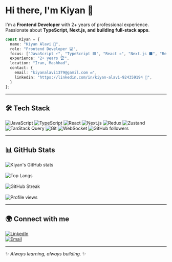 # Hi there, I'm Kiyan 👋

I'm a **Frontend Developer** with 2+ years of professional experience.  
Passionate about **TypeScript, Next.js, and building full-stack apps**.  



```typescript
const Kiyan = {
  name: "Kiyan Alavi 👋",
  role: "Frontend Developer 💻",
  focus: ["JavaScript ⚡", "TypeScript 🟦", "React ⚛️", "Next.js ⬛", "Redux 🟪", "Zustand 🖤", "React Query 🔍", "Node.js 🟢"],
  experience: "2+ years 🏆",
  location: "Iran, Mashhad",
  contact: {
    email: "kiyanalavi1379@gamil.com ✉️",
    linkedin: "https://linkedin.com/in/kiyan-alavi-924359194 🔗",
  }
};
```
---

## 🛠 Tech Stack

![JavaScript](https://img.shields.io/badge/-JavaScript-F7DF1E?style=flat&logo=javascript&logoColor=000)
![TypeScript](https://img.shields.io/badge/-TypeScript-3178C6?style=flat&logo=typescript&logoColor=fff)
![React](https://img.shields.io/badge/-React-61DAFB?style=flat&logo=react&logoColor=000)
![Next.js](https://img.shields.io/badge/-Next.js-000000?style=flat&logo=nextdotjs&logoColor=fff)
![Redux](https://img.shields.io/badge/-Redux-764ABC?style=flat&logo=redux&logoColor=fff)
![Zustand](https://img.shields.io/badge/-Zustand-181717?style=flat&logo=zustand&logoColor=white)
![TanStack Query](https://img.shields.io/badge/-TanStack%20Query-FF4154?style=flat&logo=reactquery&logoColor=white)
![Git](https://img.shields.io/badge/-Git-F05032?style=flat&logo=git&logoColor=fff)
![WebSocket](https://img.shields.io/badge/-WebSocket-010101?style=flat&logo=socketdotio&logoColor=fff)
![GitHub followers](https://img.shields.io/github/followers/kiyan-alav?style=social)


---

## 📊 GitHub Stats

![Kiyan's GitHub stats](https://github-readme-stats.vercel.app/api?username=kiyan-alav&show_icons=true&theme=radical)  <br /><br />
![Top Langs](https://github-readme-stats.vercel.app/api/top-langs/?username=kiyan-alav&layout=compact&theme=radical) <br /><br />
![GitHub Streak](https://streak-stats.demolab.com?user=kiyan-alav&theme=radical&hide_border=true) <br /><br />
![Profile views](https://komarev.com/ghpvc/?username=kiyan-alav&color=blue)


---

## 🌍 Connect with me

[![LinkedIn](https://img.shields.io/badge/-LinkedIn-0A66C2?style=flat&logo=linkedin&logoColor=fff)](https://linkedin.com/in/kiyan-alavi-924359194)  
[![Email](https://img.shields.io/badge/-Email-D14836?style=flat&logo=gmail&logoColor=fff)](mailto:kiyanalavi1379@gamil.com)

---
✨ _Always learning, always building._ ✨
